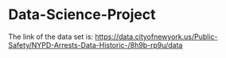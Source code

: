 # Data-Science-Project
The link of the data set is: https://data.cityofnewyork.us/Public-Safety/NYPD-Arrests-Data-Historic-/8h9b-rp9u/data

